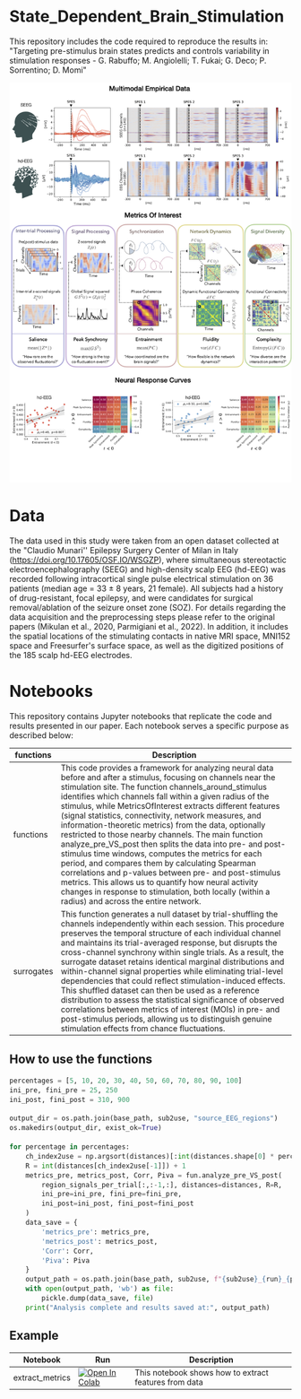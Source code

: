 # State_Dependent_Brain_Stimulation
This repository includes the code required to reproduce the results in: "Targeting pre-stimulus brain states predicts and controls variability in stimulation responses - G. Rabuffo; M. Angiolelli; T. Fukai; G. Deco; P. Sorrentino; D. Momi"

![alt text](https://github.com/grabuffo/State_Dependent_Brain_Stimulation/blob/main/Rabuffo_et_al_Abstract.png)

# Data
The data used in this study were taken from an open dataset collected at the "Claudio Munari'' Epilepsy Surgery Center of Milan in Italy (https://doi.org/10.17605/OSF.IO/WSGZP), where simultaneous stereotactic electroencephalography (SEEG) and high-density scalp EEG (hd-EEG) was recorded following intracortical single pulse electrical stimulation on 36 patients (median age = 33 ± 8 years, 21 female). All subjects had a history of drug-resistant, focal epilepsy, and were candidates for surgical removal/ablation of the seizure onset zone (SOZ). For details regarding the data acquisition and the preprocessing steps please refer to the original papers (Mikulan et al., 2020, Parmigiani et al., 2022). In addition, it includes the spatial locations of the stimulating contacts in native MRI space, MNI152 space and Freesurfer's surface space, as well as the digitized positions of the 185 scalp hd-EEG electrodes.

# Notebooks
This repository contains Jupyter notebooks that replicate the code and results presented in our paper. 
Each notebook serves a specific purpose as described below:

| functions                         | Description                                                                 |
|-----------------------------------|-----------------------------------------------------------------------------|
| functions                | This code provides a framework for analyzing neural data before and after a stimulus, focusing on channels near the stimulation site. The function channels_around_stimulus identifies which channels fall within a given radius of the stimulus, while MetricsOfInterest extracts different features (signal statistics, connectivity, network measures, and information-theoretic metrics) from the data, optionally restricted to those nearby channels. The main function analyze_pre_VS_post then splits the data into pre- and post-stimulus time windows, computes the metrics for each period, and compares them by calculating Spearman correlations and p-values between pre- and post-stimulus metrics. This allows us to quantify how neural activity changes in response to stimulation, both locally (within a radius) and across the entire network.
| surrogates      | This function generates a null dataset by trial-shuffling the channels independently within each session. This procedure preserves the temporal structure of each individual channel and maintains its trial-averaged response, but disrupts the cross-channel synchrony within single trials. As a result, the surrogate dataset retains identical marginal distributions and within-channel signal properties while eliminating trial-level dependencies that could reflect stimulation-induced effects. This shuffled dataset can then be used as a reference distribution to assess the statistical significance of observed correlations between metrics of interest (MOIs) in pre- and post-stimulus periods, allowing us to distinguish genuine stimulation effects from chance fluctuations.

## How to use the functions

```python
percentages = [5, 10, 20, 30, 40, 50, 60, 70, 80, 90, 100]
ini_pre, fini_pre = 25, 250
ini_post, fini_post = 310, 900

output_dir = os.path.join(base_path, sub2use, "source_EEG_regions")
os.makedirs(output_dir, exist_ok=True)

for percentage in percentages:
    ch_index2use = np.argsort(distances)[:int(distances.shape[0] * percentage / 100)] 
    R = int(distances[ch_index2use[-1]]) + 1
    metrics_pre, metrics_post, Corr, Piva = fun.analyze_pre_VS_post(
        region_signals_per_trial[:,:-1,:], distances=distances, R=R,
        ini_pre=ini_pre, fini_pre=fini_pre,
        ini_post=ini_post, fini_post=fini_post
    )
    data_save = {
        'metrics_pre': metrics_pre,
        'metrics_post': metrics_post,
        'Corr': Corr,
        'Piva': Piva
    }
    output_path = os.path.join(base_path, sub2use, f"{sub2use}_{run}_{percentage}_metrics.pkl")
    with open(output_path, 'wb') as file:
        pickle.dump(data_save, file)
    print("Analysis complete and results saved at:", output_path)
```
## Example

| Notebook         | Run                 | Description                                                                 |
|-------------------|----------------|-------------------------------------------------------|
| extract_metrics               | [![Open In Colab](https://colab.research.google.com/assets/colab-badge.svg)]([https://colab.research.google.com/drive/1VeolR4xuSSancsqd3KYTuefPh4IGB700?usp=sharing]) | This notebook shows how to extract features from data
